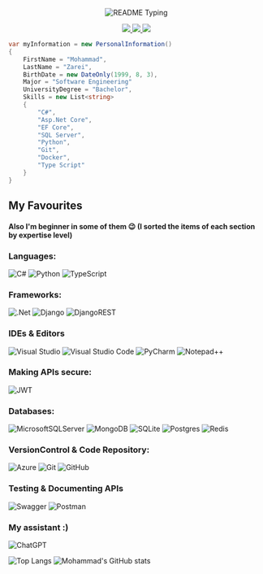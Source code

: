 <p align="center">
  <img src="https://readme-typing-svg.demolab.com/?lines=Hello+user%F0%9F%99%8B%E2%80%8D%E2%99%82%EF%B8%8F;Welcome+to+my+GitHub+profile!+%F0%9F%9A%80;My+name+is+Mohammad+(From+earth+%F0%9F%8C%8D);I'm+a+.Net+Back-End+Developer%2C+Learner%2C+Microservices+Enthusiast;Building%2C+testing%2C+and+deploying%F0%9F%91%A8%E2%80%8D%F0%9F%92%BB;Currently+studying+about+Microservices+and+Distributed+Systems;&font=Consolas&color=50C878&size=22&center=true&width=800&height=50&duration=2900&pause=1000" alt="README Typing">
</p>


<p align="center"> 
 <a href="https://www.linkedin.com/in/mohammadzarei1999" alt="Mohammad Zarei's Linkedin">
   <img src="https://img.shields.io/badge/LinkedIn-0A66C2?logo=linkedin&logoColor=white&style=for-the-badge&link=https://www.linkedin.com/in/mohammadzarei1999" />
 </a>
 <a href="mailto:mohammad.zr1378@gmail.com" alt="Mohammad Zarei's G-mail">
   <img src="https://img.shields.io/badge/Gmail-D14836?logo=gmail&logoColor=white&style=for-the-badge&link=mailto:mohammad.zr1378@gmail.com" />
 </a>
  <a href="https://t.me/mhzr1378" alt="Mohammad Zarei's Telegram">
   <img src="https://img.shields.io/badge/Telegram-2CA5E0?logo=telegram&logoColor=white&style=for-the-badge&link=https://t.me/mhzr1378" />
  </a>
</p>


```csharp
var myInformation = new PersonalInformation()
{
    FirstName = "Mohammad",
    LastName = "Zarei",
    BirthDate = new DateOnly(1999, 8, 3),
    Major = "Software Engineering"
    UniversityDegree = "Bachelor",
    Skills = new List<string>
    {
        "C#",
        "Asp.Net Core",
        "EF Core",
        "SQL Server",
        "Python",
        "Git",
        "Docker",
        "Type Script"
    }
}
```


<h2>My Favourites</h2>

<h4>Also I'm beginner in some of them 😉 (I sorted the items of each section by expertise level)</h4>

<h3>Languages: </h3>

![C#](https://img.shields.io/badge/c%23-%23239120.svg?style=for-the-badge&logo=c-sharp&logoColor=white)
![Python](https://img.shields.io/badge/python-3670A0?style=for-the-badge&logo=python&logoColor=ffdd54)
![TypeScript](https://img.shields.io/badge/typescript-%23007ACC.svg?style=for-the-badge&logo=typescript&logoColor=white)

<h3>Frameworks:</h3>

![.Net](https://img.shields.io/badge/.NET-5C2D91?style=for-the-badge&logo=.net&logoColor=white)
![Django](https://img.shields.io/badge/django-%23092E20.svg?style=for-the-badge&logo=django&logoColor=white)
![DjangoREST](https://img.shields.io/badge/DJANGO-REST-ff1709?style=for-the-badge&logo=django&logoColor=white&color=ff1709&labelColor=gray)

<h3>IDEs & Editors</h3>

![Visual Studio](https://img.shields.io/badge/Visual%20Studio-5C2D91.svg?style=for-the-badge&logo=visual-studio&logoColor=white)
![Visual Studio Code](https://img.shields.io/badge/Visual%20Studio%20Code-0078d7.svg?style=for-the-badge&logo=visual-studio-code&logoColor=white)
![PyCharm](https://img.shields.io/badge/pycharm-143?style=for-the-badge&logo=pycharm&logoColor=black&color=black&labelColor=green)
![Notepad++](https://img.shields.io/badge/Notepad++-90E59A.svg?style=for-the-badge&logo=notepad%2b%2b&logoColor=black)

<h3>Making APIs secure:</h3>

![JWT](https://img.shields.io/badge/JWT-black?style=for-the-badge&logo=JSON%20web%20tokens)

<h3>Databases:</h3>

![MicrosoftSQLServer](https://img.shields.io/badge/Microsoft%20SQL%20Server-CC2927?style=for-the-badge&logo=microsoft%20sql%20server&logoColor=white)
![MongoDB](https://img.shields.io/badge/MongoDB-%234ea94b.svg?style=for-the-badge&logo=mongodb&logoColor=white)
![SQLite](https://img.shields.io/badge/sqlite-%2307405e.svg?style=for-the-badge&logo=sqlite&logoColor=white)
![Postgres](https://img.shields.io/badge/postgres-%23316192.svg?style=for-the-badge&logo=postgresql&logoColor=white)
![Redis](https://img.shields.io/badge/redis-%23DD0031.svg?style=for-the-badge&logo=redis&logoColor=white)

<h3>VersionControl & Code Repository:</h3>

![Azure](https://img.shields.io/badge/azure-%230072C6.svg?style=for-the-badge&logo=microsoftazure&logoColor=white)
![Git](https://img.shields.io/badge/git-%23F05033.svg?style=for-the-badge&logo=git&logoColor=white)
![GitHub](https://img.shields.io/badge/github-%23121011.svg?style=for-the-badge&logo=github&logoColor=white)

<h3>Testing & Documenting APIs</h3>

![Swagger](https://img.shields.io/badge/-Swagger-%23Clojure?style=for-the-badge&logo=swagger&logoColor=white)
![Postman](https://img.shields.io/badge/Postman-FF6C37?style=for-the-badge&logo=postman&logoColor=white)

<h3>My assistant :)</h3>

![ChatGPT](https://img.shields.io/badge/chatGPT-74aa9c?style=for-the-badge&logo=openai&logoColor=white)

![Top Langs](https://github-readme-stats.vercel.app/api/top-langs/?username=bluescreen1999&layout=compact)
![Mohammad's GitHub stats](https://github-readme-stats.vercel.app/api?username=bluescreen1999&theme=dark&show_icons=true)

